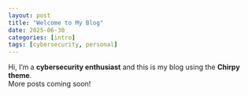 ```yaml
---
layout: post
title: "Welcome to My Blog"
date: 2025-06-30 
categories: [intro]
tags: [cybersecurity, personal]
---
```


Hi, I’m a **cybersecurity enthusiast** and this is my blog using the **Chirpy theme**.  
More posts coming soon!
